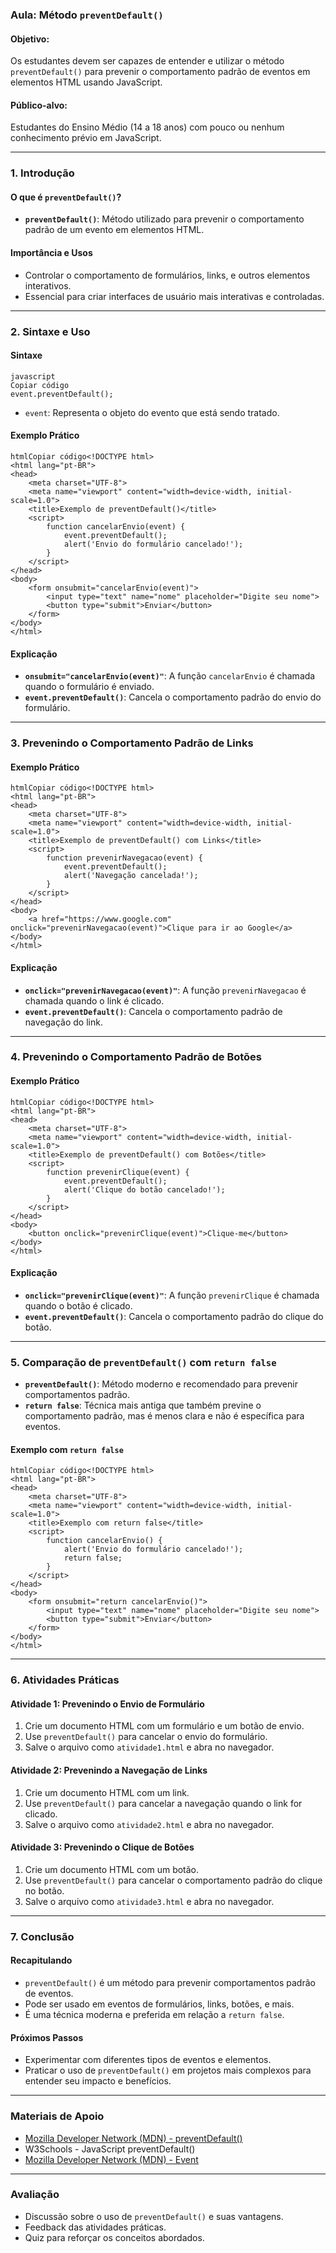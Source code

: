 ### Aula: Método `preventDefault()`

#### Objetivo:

Os estudantes devem ser capazes de entender e utilizar o método `preventDefault()` para prevenir o comportamento padrão de eventos em elementos HTML usando JavaScript.

#### Público-alvo:

Estudantes do Ensino Médio (14 a 18 anos) com pouco ou nenhum conhecimento prévio em JavaScript.

------

### 1. Introdução

#### O que é `preventDefault()`?

- **`preventDefault()`**: Método utilizado para prevenir o comportamento padrão de um evento em elementos HTML.

#### Importância e Usos

- Controlar o comportamento de formulários, links, e outros elementos interativos.
- Essencial para criar interfaces de usuário mais interativas e controladas.

------

### 2. Sintaxe e Uso

#### Sintaxe

```
javascript
Copiar código
event.preventDefault();
```

- `event`: Representa o objeto do evento que está sendo tratado.

#### Exemplo Prático

```
htmlCopiar código<!DOCTYPE html>
<html lang="pt-BR">
<head>
    <meta charset="UTF-8">
    <meta name="viewport" content="width=device-width, initial-scale=1.0">
    <title>Exemplo de preventDefault()</title>
    <script>
        function cancelarEnvio(event) {
            event.preventDefault();
            alert('Envio do formulário cancelado!');
        }
    </script>
</head>
<body>
    <form onsubmit="cancelarEnvio(event)">
        <input type="text" name="nome" placeholder="Digite seu nome">
        <button type="submit">Enviar</button>
    </form>
</body>
</html>
```

#### Explicação

- **`onsubmit="cancelarEnvio(event)"`**: A função `cancelarEnvio` é chamada quando o formulário é enviado.
- **`event.preventDefault()`**: Cancela o comportamento padrão do envio do formulário.

------

### 3. Prevenindo o Comportamento Padrão de Links

#### Exemplo Prático

```
htmlCopiar código<!DOCTYPE html>
<html lang="pt-BR">
<head>
    <meta charset="UTF-8">
    <meta name="viewport" content="width=device-width, initial-scale=1.0">
    <title>Exemplo de preventDefault() com Links</title>
    <script>
        function prevenirNavegacao(event) {
            event.preventDefault();
            alert('Navegação cancelada!');
        }
    </script>
</head>
<body>
    <a href="https://www.google.com" onclick="prevenirNavegacao(event)">Clique para ir ao Google</a>
</body>
</html>
```

#### Explicação

- **`onclick="prevenirNavegacao(event)"`**: A função `prevenirNavegacao` é chamada quando o link é clicado.
- **`event.preventDefault()`**: Cancela o comportamento padrão de navegação do link.

------

### 4. Prevenindo o Comportamento Padrão de Botões

#### Exemplo Prático

```
htmlCopiar código<!DOCTYPE html>
<html lang="pt-BR">
<head>
    <meta charset="UTF-8">
    <meta name="viewport" content="width=device-width, initial-scale=1.0">
    <title>Exemplo de preventDefault() com Botões</title>
    <script>
        function prevenirClique(event) {
            event.preventDefault();
            alert('Clique do botão cancelado!');
        }
    </script>
</head>
<body>
    <button onclick="prevenirClique(event)">Clique-me</button>
</body>
</html>
```

#### Explicação

- **`onclick="prevenirClique(event)"`**: A função `prevenirClique` é chamada quando o botão é clicado.
- **`event.preventDefault()`**: Cancela o comportamento padrão do clique do botão.

------

### 5. Comparação de `preventDefault()` com `return false`

- **`preventDefault()`**: Método moderno e recomendado para prevenir comportamentos padrão.
- **`return false`**: Técnica mais antiga que também previne o comportamento padrão, mas é menos clara e não é específica para eventos.

#### Exemplo com `return false`

```
htmlCopiar código<!DOCTYPE html>
<html lang="pt-BR">
<head>
    <meta charset="UTF-8">
    <meta name="viewport" content="width=device-width, initial-scale=1.0">
    <title>Exemplo com return false</title>
    <script>
        function cancelarEnvio() {
            alert('Envio do formulário cancelado!');
            return false;
        }
    </script>
</head>
<body>
    <form onsubmit="return cancelarEnvio()">
        <input type="text" name="nome" placeholder="Digite seu nome">
        <button type="submit">Enviar</button>
    </form>
</body>
</html>
```

------

### 6. Atividades Práticas

#### Atividade 1: Prevenindo o Envio de Formulário

1. Crie um documento HTML com um formulário e um botão de envio.
2. Use `preventDefault()` para cancelar o envio do formulário.
3. Salve o arquivo como `atividade1.html` e abra no navegador.

#### Atividade 2: Prevenindo a Navegação de Links

1. Crie um documento HTML com um link.
2. Use `preventDefault()` para cancelar a navegação quando o link for clicado.
3. Salve o arquivo como `atividade2.html` e abra no navegador.

#### Atividade 3: Prevenindo o Clique de Botões

1. Crie um documento HTML com um botão.
2. Use `preventDefault()` para cancelar o comportamento padrão do clique no botão.
3. Salve o arquivo como `atividade3.html` e abra no navegador.

------

### 7. Conclusão

#### Recapitulando

- `preventDefault()` é um método para prevenir comportamentos padrão de eventos.
- Pode ser usado em eventos de formulários, links, botões, e mais.
- É uma técnica moderna e preferida em relação a `return false`.

#### Próximos Passos

- Experimentar com diferentes tipos de eventos e elementos.
- Praticar o uso de `preventDefault()` em projetos mais complexos para entender seu impacto e benefícios.

------

### Materiais de Apoio

- [Mozilla Developer Network (MDN) - preventDefault()](https://developer.mozilla.org/pt-BR/docs/Web/API/Event/preventDefault)
- W3Schools - JavaScript preventDefault()
- [Mozilla Developer Network (MDN) - Event](https://developer.mozilla.org/pt-BR/docs/Web/API/Event)

------

### Avaliação

- Discussão sobre o uso de `preventDefault()` e suas vantagens.
- Feedback das atividades práticas.
- Quiz para reforçar os conceitos abordados.